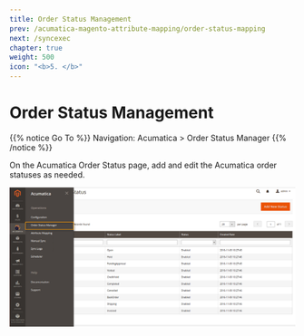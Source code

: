 ```yaml
---
title: Order Status Management
prev: /acumatica-magento-attribute-mapping/order-status-mapping
next: /syncexec
chapter: true
weight: 500
icon: "<b>5. </b>"
---
```




# Order Status Management

{{% notice Go To %}}
Navigation: Acumatica > Order Status Manager
{{% /notice %}}

<p>On the Acumatica Order Status page, add and edit the Acumatica order statuses as needed.</p>

![order-status-management](images/order-status-management.png?classes=shadow)
